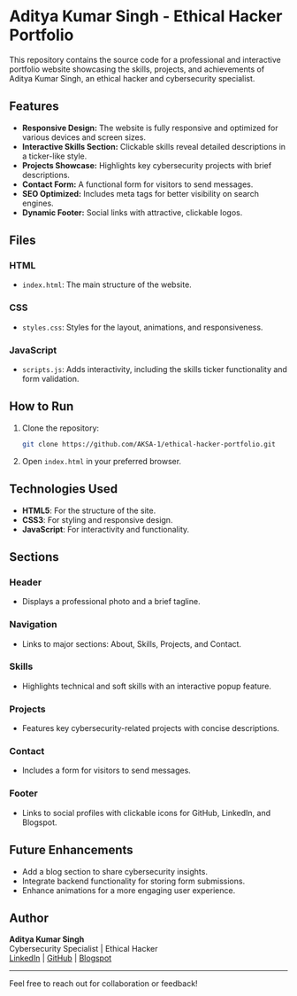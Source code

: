 # Aditya Kumar Singh - Ethical Hacker Portfolio

This repository contains the source code for a professional and interactive portfolio website showcasing the skills, projects, and achievements of Aditya Kumar Singh, an ethical hacker and cybersecurity specialist.

## Features

- **Responsive Design:** The website is fully responsive and optimized for various devices and screen sizes.
- **Interactive Skills Section:** Clickable skills reveal detailed descriptions in a ticker-like style.
- **Projects Showcase:** Highlights key cybersecurity projects with brief descriptions.
- **Contact Form:** A functional form for visitors to send messages.
- **SEO Optimized:** Includes meta tags for better visibility on search engines.
- **Dynamic Footer:** Social links with attractive, clickable logos.

## Files

### HTML
- `index.html`: The main structure of the website.

### CSS
- `styles.css`: Styles for the layout, animations, and responsiveness.

### JavaScript
- `scripts.js`: Adds interactivity, including the skills ticker functionality and form validation.

## How to Run

1. Clone the repository:
   ```bash
   git clone https://github.com/AKSA-1/ethical-hacker-portfolio.git
   ```

2. Open `index.html` in your preferred browser.

## Technologies Used

- **HTML5**: For the structure of the site.
- **CSS3**: For styling and responsive design.
- **JavaScript**: For interactivity and functionality.

## Sections

### Header
- Displays a professional photo and a brief tagline.

### Navigation
- Links to major sections: About, Skills, Projects, and Contact.

### Skills
- Highlights technical and soft skills with an interactive popup feature.

### Projects
- Features key cybersecurity-related projects with concise descriptions.

### Contact
- Includes a form for visitors to send messages.

### Footer
- Links to social profiles with clickable icons for GitHub, LinkedIn, and Blogspot.

## Future Enhancements

- Add a blog section to share cybersecurity insights.
- Integrate backend functionality for storing form submissions.
- Enhance animations for a more engaging user experience.

## Author

**Aditya Kumar Singh**  
Cybersecurity Specialist | Ethical Hacker  
[LinkedIn](https://linkedin.com/in/adityatechy) | [GitHub](https://github.com/AKSA-1) | [Blogspot](https://cyberpenetration.blogspot.com)

---

Feel free to reach out for collaboration or feedback!
